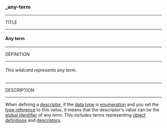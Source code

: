 ### _any-term



------
TITLE

------

#### Any term



------
DEFINITION

------

###### This wildcard represents any term.



------
DESCRIPTION

------

When defining a [descriptor](_term_descriptor), if the [data type](_type) is [enumeration](_type_string_enum) and you set the [type reference](_kind_) to this *value*, it means that the descriptor's value can be the [global identifier](_gid) of any *term*. This *includes* terms representing [object definitions](_term_object) and [descriptors](_term_descriptor).